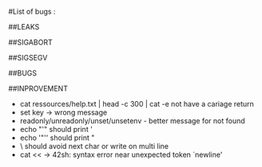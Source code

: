 #List of bugs :

##LEAKS

##SIGABORT

##SIGSEGV

##BUGS

##INPROVEMENT

- cat ressources/help.txt | head -c 300 | cat -e not have a cariage return
- set key -> wrong message
- readonly/unreadonly/unset/unsetenv - better message for not found
- echo "'" should print '
- echo '"'' should print "
- \ should avoid next char or write on multi line
- cat << -> 42sh: syntax error near unexpected token `newline'
